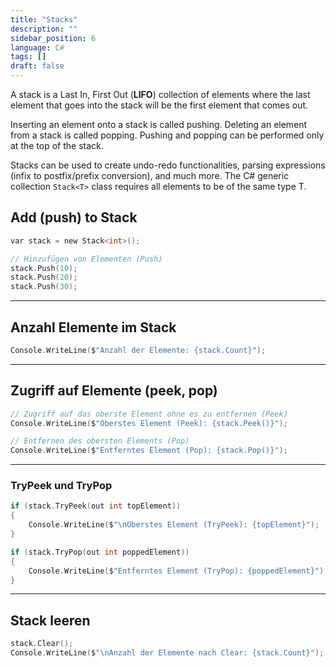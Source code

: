 ```yaml
---
title: "Stacks"
description: ""
sidebar_position: 6
language: C#
tags: []
draft: false
---
```

A stack is a Last In, First Out (**LIFO**) collection of elements where the last element that goes into the stack will be the first element that comes out.  

Inserting an element onto a stack is called pushing. Deleting an element from a stack is called popping. 
Pushing and popping can be performed only at the top of the stack.  

Stacks can be used to create undo-redo functionalities, parsing expressions (infix to postfix/prefix conversion), and much more.
The C# generic collection `Stack<T>` class requires all elements to be of the same type T.

## Add (push) to Stack

```c
var stack = new Stack<int>();

// Hinzufügen von Elementen (Push)
stack.Push(10);
stack.Push(20);
stack.Push(30);
```

---
## Anzahl Elemente im Stack

```c
Console.WriteLine($"Anzahl der Elemente: {stack.Count}");
```

---
## Zugriff auf Elemente (peek, pop)

```c
// Zugriff auf das oberste Element ohne es zu entfernen (Peek)
Console.WriteLine($"Oberstes Element (Peek): {stack.Peek()}");

// Entfernen des obersten Elements (Pop)
Console.WriteLine($"Entferntes Element (Pop): {stack.Pop()}");
```

---
### TryPeek und TryPop

```c
if (stack.TryPeek(out int topElement))
{
	Console.WriteLine($"\nOberstes Element (TryPeek): {topElement}");
}

if (stack.TryPop(out int poppedElement))
{
	Console.WriteLine($"Entferntes Element (TryPop): {poppedElement}");
}
```

---
## Stack leeren

```c
stack.Clear();
Console.WriteLine($"\nAnzahl der Elemente nach Clear: {stack.Count}");
```